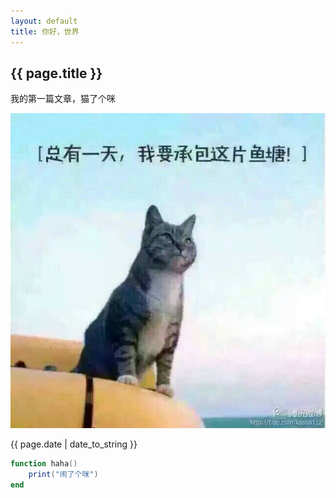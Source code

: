 ```yaml
---
layout: default
title: 你好，世界
---
```


## {{ page.title }}

我的第一篇文章，猫了个咪

![](/assets/201708/4131560946.jpg)

{{ page.date | date_to_string }}

```lua
function haha()
    print("闹了个咪")
end
```
